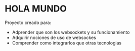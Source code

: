 # HOLA MUNDO

Proyecto creado para:

- Adprender que son los websockets y su funcionamiento
- Adquirir nociones de uso de websockes
- Comprender como integrarlos que otras tecnologias
